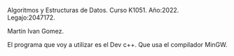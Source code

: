 Algoritmos y Estructuras de Datos. Curso K1051. Año:2022. Legajo:2047172.

Martin Ivan Gomez.


El programa que voy a utilizar es el Dev c++. Que usa el compilador MinGW.
